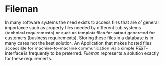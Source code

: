 # Fileman
In many software systems the need exists to access files that are of general importance such as property files needed by different sub systems (technical requirements) or such as template files for output generated for customers (business requirements). Storing these files in a database is in many cases not the best solution. An Application that makes hosted files accessible for machine-to-machine communication via a simple REST-interface is frequently to be preferred. *Fileman* represents a solution exactly for these requirements.

